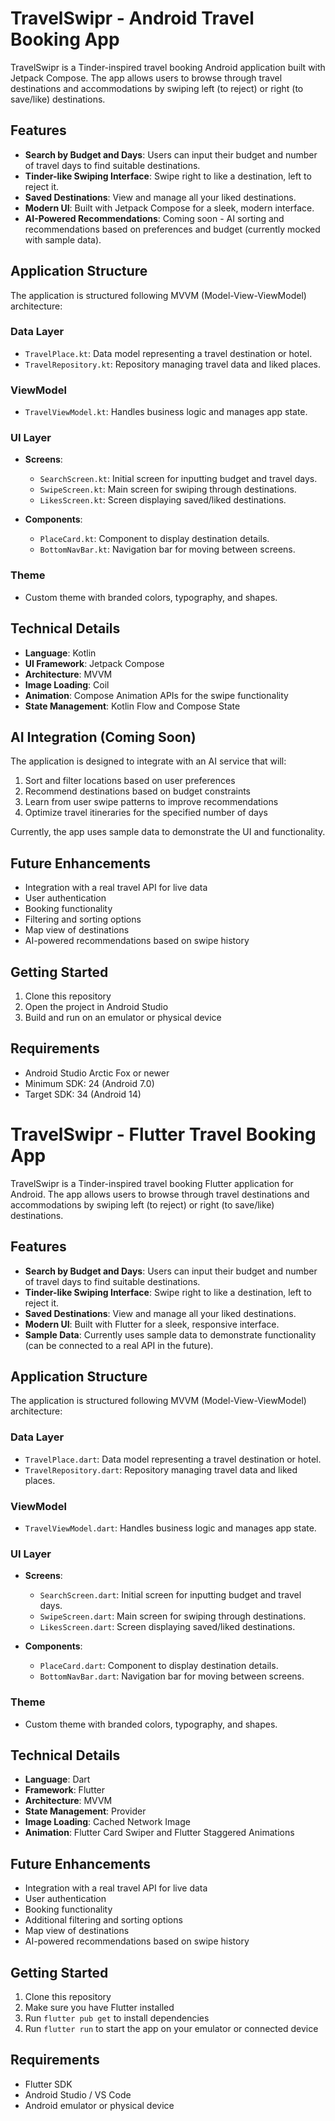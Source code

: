 # TravelSwipr - Android Travel Booking App

TravelSwipr is a Tinder-inspired travel booking Android application built with Jetpack Compose. The app allows users to browse through travel destinations and accommodations by swiping left (to reject) or right (to save/like) destinations.

## Features

- **Search by Budget and Days**: Users can input their budget and number of travel days to find suitable destinations.
- **Tinder-like Swiping Interface**: Swipe right to like a destination, left to reject it.
- **Saved Destinations**: View and manage all your liked destinations.
- **Modern UI**: Built with Jetpack Compose for a sleek, modern interface.
- **AI-Powered Recommendations**: Coming soon - AI sorting and recommendations based on preferences and budget (currently mocked with sample data).

## Application Structure

The application is structured following MVVM (Model-View-ViewModel) architecture:

### Data Layer
- `TravelPlace.kt`: Data model representing a travel destination or hotel.
- `TravelRepository.kt`: Repository managing travel data and liked places.

### ViewModel
- `TravelViewModel.kt`: Handles business logic and manages app state.

### UI Layer
- **Screens**:
  - `SearchScreen.kt`: Initial screen for inputting budget and travel days.
  - `SwipeScreen.kt`: Main screen for swiping through destinations.
  - `LikesScreen.kt`: Screen displaying saved/liked destinations.
  
- **Components**:
  - `PlaceCard.kt`: Component to display destination details.
  - `BottomNavBar.kt`: Navigation bar for moving between screens.

### Theme
- Custom theme with branded colors, typography, and shapes.

## Technical Details

- **Language**: Kotlin
- **UI Framework**: Jetpack Compose
- **Architecture**: MVVM
- **Image Loading**: Coil
- **Animation**: Compose Animation APIs for the swipe functionality
- **State Management**: Kotlin Flow and Compose State

## AI Integration (Coming Soon)

The application is designed to integrate with an AI service that will:
1. Sort and filter locations based on user preferences
2. Recommend destinations based on budget constraints
3. Learn from user swipe patterns to improve recommendations
4. Optimize travel itineraries for the specified number of days

Currently, the app uses sample data to demonstrate the UI and functionality.

## Future Enhancements

- Integration with a real travel API for live data
- User authentication
- Booking functionality
- Filtering and sorting options
- Map view of destinations
- AI-powered recommendations based on swipe history

## Getting Started

1. Clone this repository
2. Open the project in Android Studio
3. Build and run on an emulator or physical device

## Requirements

- Android Studio Arctic Fox or newer
- Minimum SDK: 24 (Android 7.0)
- Target SDK: 34 (Android 14)



# TravelSwipr - Flutter Travel Booking App

TravelSwipr is a Tinder-inspired travel booking Flutter application for Android. The app allows users to browse through travel destinations and accommodations by swiping left (to reject) or right (to save/like) destinations.

## Features

- **Search by Budget and Days**: Users can input their budget and number of travel days to find suitable destinations.
- **Tinder-like Swiping Interface**: Swipe right to like a destination, left to reject it.
- **Saved Destinations**: View and manage all your liked destinations.
- **Modern UI**: Built with Flutter for a sleek, responsive interface.
- **Sample Data**: Currently uses sample data to demonstrate functionality (can be connected to a real API in the future).

## Application Structure

The application is structured following MVVM (Model-View-ViewModel) architecture:

### Data Layer
- `TravelPlace.dart`: Data model representing a travel destination or hotel.
- `TravelRepository.dart`: Repository managing travel data and liked places.

### ViewModel
- `TravelViewModel.dart`: Handles business logic and manages app state.

### UI Layer
- **Screens**:
  - `SearchScreen.dart`: Initial screen for inputting budget and travel days.
  - `SwipeScreen.dart`: Main screen for swiping through destinations.
  - `LikesScreen.dart`: Screen displaying saved/liked destinations.
  
- **Components**:
  - `PlaceCard.dart`: Component to display destination details.
  - `BottomNavBar.dart`: Navigation bar for moving between screens.

### Theme
- Custom theme with branded colors, typography, and shapes.

## Technical Details

- **Language**: Dart
- **Framework**: Flutter
- **Architecture**: MVVM
- **State Management**: Provider
- **Image Loading**: Cached Network Image
- **Animation**: Flutter Card Swiper and Flutter Staggered Animations

## Future Enhancements

- Integration with a real travel API for live data
- User authentication
- Booking functionality
- Additional filtering and sorting options
- Map view of destinations
- AI-powered recommendations based on swipe history

## Getting Started

1. Clone this repository
2. Make sure you have Flutter installed
3. Run `flutter pub get` to install dependencies
4. Run `flutter run` to start the app on your emulator or connected device

## Requirements

- Flutter SDK
- Android Studio / VS Code
- Android emulator or physical device
